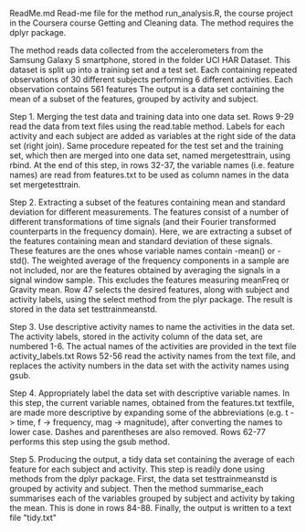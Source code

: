 ReadMe.md
Read-me file for the method run_analysis.R, the course project in the Coursera course
Getting and Cleaning data. 
The method requires the dplyr package. 


The method reads data collected from the accelerometers 
from the Samsung Galaxy S smartphone, stored in the folder UCI HAR Dataset. 
This dataset is split up into a training set and a test set. 
Each containing repeated observations of 30 different subjects 
performing 6 different activities. Each observation contains 561 features
The output is a data set containing the mean of a subset of the features, grouped by
activity and subject. 

Step 1. Merging the test data and training data into one data set. 
Rows 9-29 read the data from text files using the read.table method. Labels for each activity
and each subject are added as variables at the right side of the data set (right join).
Same procedure repeated for the test set and the training set, which then are merged into 
one data set, named mergetesttrain, using rbind. At the end of this step, in rows 32-37,
the variable names (i.e. feature names) are read from features.txt to be used as column names
in the data set mergetesttrain.

Step 2. Extracting a subset of the features containing mean and standard deviation for 
different measurements. The features consist of a number of different transformations of
time signals (and their Fourier transformed counterparts in the frequency domain). 
Here, we are extracting a subset of the features containing mean and standard deviation
of these signals. These features are the ones whose variable names contain -mean() or -std(). 
The weighted average of the frequency components in a sample are not included, 
nor are the features obtained by averaging the signals in a signal window sample.
This excludes the features measuring meanFreq or Gravity mean. 
Row 47 selects the desired features, along with subject and activity labels, using the 
select method from the plyr package. The result is stored in the data set testtrainmeanstd.

Step 3. Use descriptive activity names to name the activities in the data set.
The activity labels, stored in the activity column of the data set, are numbered 1-6.
The actual names of the activities are provided in the text file activity_labels.txt
Rows 52-56 read the activity names from the text file, and replaces the activity numbers
in the data set with the activity names using gsub.

Step 4.  Appropriately label the data set with descriptive variable names.
In this step, the current variable names, obtained from the features.txt textfile, are
made more descriptive by expanding some of the abbreviations (e.g. t -> time, f -> frequency, 
mag -> magnitude), after converting the names to lower case. Dashes and parentheses are also
removed. Rows 62-77 performs this step using the gsub method. 

Step 5. Producing the output, a tidy data set containing the average of each feature for each
subject and activity. This step is readily done using methods from the dplyr package. 
First, the data set testtrainmeanstd is grouped by activity and subject. Then the method 
summarise_each summarises each of the variables grouped by subject and activity by taking the mean. This is done in rows 84-88. Finally, the output is written to a text file "tidy.txt"